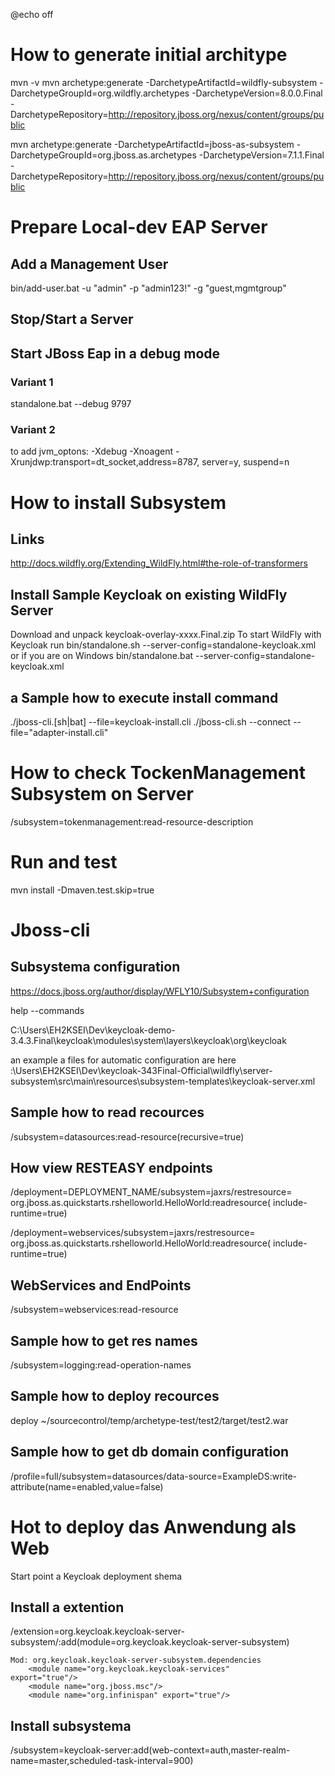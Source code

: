 @echo off


# How to generate initial architype 

mvn -v
mvn archetype:generate -DarchetypeArtifactId=wildfly-subsystem -DarchetypeGroupId=org.wildfly.archetypes -DarchetypeVersion=8.0.0.Final -DarchetypeRepository=http://repository.jboss.org/nexus/content/groups/public

mvn archetype:generate -DarchetypeArtifactId=jboss-as-subsystem -DarchetypeGroupId=org.jboss.as.archetypes -DarchetypeVersion=7.1.1.Final -DarchetypeRepository=http://repository.jboss.org/nexus/content/groups/public


# Prepare Local-dev EAP Server 

## Add a Management User

bin/add-user.bat -u "admin" -p "admin123!" -g "guest,mgmtgroup"

## Stop/Start a Server

## Start JBoss Eap in a debug mode

### Variant 1

standalone.bat --debug 9797

### Variant 2

to add jvm_optons: -Xdebug -Xnoagent -Xrunjdwp:transport=dt_socket,address=8787, server=y, suspend=n

# How to install Subsystem

## Links

http://docs.wildfly.org/Extending_WildFly.html#the-role-of-transformers

## Install Sample Keycloak on existing WildFly Server 

Download and unpack  keycloak-overlay-xxxx.Final.zip
 To start WildFly with Keycloak run
bin/standalone.sh --server-config=standalone-keycloak.xml
or if you are on Windows
bin/standalone.bat --server-config=standalone-keycloak.xml

## a Sample how to execute install command

./jboss-cli.[sh|bat] --file=keycloak-install.cli
./jboss-cli.sh --connect --file="adapter-install.cli"

# How to check TockenManagement Subsystem on Server

/subsystem=tokenmanagement:read-resource-description

# Run and test 

mvn install -Dmaven.test.skip=true

# Jboss-cli 

## Subsystema configuration

https://docs.jboss.org/author/display/WFLY10/Subsystem+configuration

help --commands

C:\Users\EH2KSEI\Dev\keycloak-demo-3.4.3.Final\keycloak\modules\system\layers\keycloak\org\keycloak

an example a files for automatic configuration are here :\Users\EH2KSEI\Dev\keycloak-343Final-Official\wildfly\server-subsystem\src\main\resources\subsystem-templates\keycloak-server.xml

## Sample how to read recources

/subsystem=datasources:read-resource(recursive=true)

## How view RESTEASY endpoints

/deployment=DEPLOYMENT_NAME/subsystem=jaxrs/restresource=
org.jboss.as.quickstarts.rshelloworld.HelloWorld:readresource(
include-runtime=true)


/deployment=webservices/subsystem=jaxrs/restresource=
org.jboss.as.quickstarts.rshelloworld.HelloWorld:readresource(
include-runtime=true)



## WebServices and EndPoints

/subsystem=webservices:read-resource

## Sample how to get res names
 
/subsystem=logging:read-operation-names

## Sample how to deploy recources 

deploy ~/sourcecontrol/temp/archetype-test/test2/target/test2.war

## Sample how to get db domain configuration

/profile=full/subsystem=datasources/data-source=ExampleDS:write-attribute(name=enabled,value=false)

# Hot to deploy das Anwendung  als Web 
Start point a Keycloak deployment shema 

## Install a extention

/extension=org.keycloak.keycloak-server-subsystem/:add(module=org.keycloak.keycloak-server-subsystem)

    Mod: org.keycloak.keycloak-server-subsystem.dependencies
    	<module name="org.keycloak.keycloak-services" 		export="true"/>
        <module name="org.jboss.msc"/>
        <module name="org.infinispan" export="true"/>
        
## Install subsystema 
/subsystem=keycloak-server:add(web-context=auth,master-realm-name=master,scheduled-task-interval=900)


